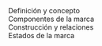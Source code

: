 <div>
    <nuxt-link to="/informativos-telecinco/marca/definicion">Definición y concepto</nuxt-link>
</div>
<div>
    <nuxt-link to="/informativos-telecinco/marca/componentes">Componentes de la marca</nuxt-link>
</div>
<div>
    <nuxt-link to="/informativos-telecinco/marca/construccion">Construcción y relaciones</nuxt-link>
</div>
<div>
    <nuxt-link to="/informativos-telecinco/marca/estados">Estados de la marca</nuxt-link>
</div>
